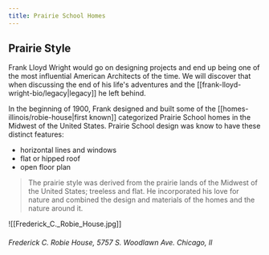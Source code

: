 ```yaml
---
title: Prairie School Homes
---
```

## Prairie Style
Frank Lloyd Wright would go on designing projects and end up being one of the most influential American Architects of the time.  We will discover that when discussing the end of his life's adventures and the [[frank-lloyd-wright-bio/legacy|legacy]] he left behind.

In the beginning of 1900, Frank designed and built some of the [[homes-illinois/robie-house|first known]] categorized Prairie School homes in the Midwest of the United States.
Prairie School design was know to have these distinct features:
* horizontal lines and windows
* flat or hipped roof 
* open floor plan

>The prairie style was derived from the prairie lands of the Midwest of the United States; treeless and flat.  He incorporated his love for nature and combined the design and materials of the homes and the nature around it.

![[Frederick_C._Robie_House.jpg]]
###### Frederick C. Robie House, 5757 S. Woodlawn Ave. Chicago, Il

